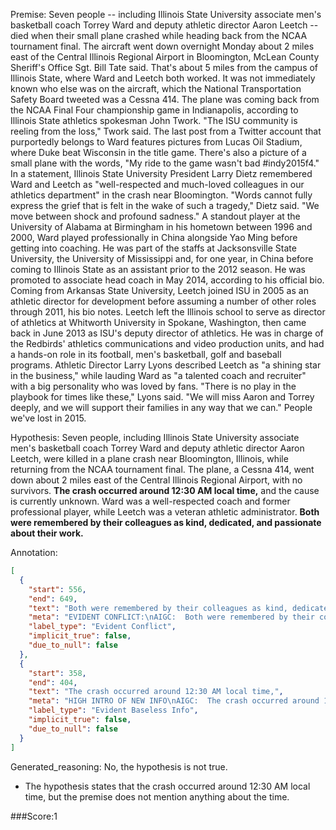 
Premise:
Seven people -- including Illinois State University associate men's basketball coach Torrey Ward and deputy athletic director Aaron Leetch -- died when their small plane crashed while heading back from the NCAA tournament final. The aircraft went down overnight Monday about 2 miles east of the Central Illinois Regional Airport in Bloomington, McLean County Sheriff's Office Sgt. Bill Tate said. That's about 5 miles from the campus of Illinois State, where Ward and Leetch both worked. It was not immediately known who else was on the aircraft, which the National Transportation Safety Board tweeted was a Cessna 414. The plane was coming back from the NCAA Final Four championship game in Indianapolis, according to Illinois State athletics spokesman John Twork. "The ISU community is reeling from the loss," Twork said. The last post from a Twitter account that purportedly belongs to Ward features pictures from Lucas Oil Stadium, where Duke beat Wisconsin in the title game. There's also a picture of a small plane with the words, "My ride to the game wasn't bad #indy2015f4." In a statement, Illinois State University President Larry Dietz remembered Ward and Leetch as "well-respected and much-loved colleagues in our athletics department" in the crash near Bloomington. "Words cannot fully express the grief that is felt in the wake of such a tragedy," Dietz said. "We move between shock and profound sadness." A standout player at the University of Alabama at Birmingham in his hometown between 1996 and 2000, Ward played professionally in China alongside Yao Ming before getting into coaching. He was part of the staffs at Jacksonsville State University, the University of Mississippi and, for one year, in China before coming to Illinois State as an assistant prior to the 2012 season. He was promoted to associate head coach in May 2014, according to his official bio. Coming from Arkansas State University, Leetch joined ISU in 2005 as an athletic director for development before assuming a number of other roles through 2011, his bio notes. Leetch left the Illinois school to serve as director of athletics at Whitworth University in Spokane, Washington, then came back in June 2013 as ISU's deputy director of athletics. He was in charge of the Redbirds' athletics communications and video production units, and had a hands-on role in its football, men's basketball, golf and baseball programs. Athletic Director Larry Lyons described Leetch as "a shining star in the business," while lauding Ward as "a talented coach and recruiter" with a big personality who was loved by fans. "There is no play in the playbook for times like these," Lyons said. "We will miss Aaron and Torrey deeply, and we will support their families in any way that we can." People we've lost in 2015.


Hypothesis:
Seven people, including Illinois State University associate men's basketball coach Torrey Ward and deputy athletic director Aaron Leetch, were killed in a plane crash near Bloomington, Illinois, while returning from the NCAA tournament final. The plane, a Cessna 414, went down about 2 miles east of the Central Illinois Regional Airport, with no survivors. **The crash occurred around 12:30 AM local time,** and the cause is currently unknown. Ward was a well-respected coach and former professional player, while Leetch was a veteran athletic administrator. **Both were remembered by their colleagues as kind, dedicated, and passionate about their work.**

Annotation:
```json
[
  {
    "start": 556,
    "end": 649,
    "text": "Both were remembered by their colleagues as kind, dedicated, and passionate about their work.",
    "meta": "EVIDENT CONFLICT:\nAIGC:  Both were remembered by their colleagues as kind, dedicated, and passionate about their work.\nOriginal: Athletic Director Larry Lyons described Leetch as \"a shining star in the business,\" while lauding Ward as \"a talented coach and recruiter\" with a big personality who was loved by fans. ",
    "label_type": "Evident Conflict",
    "implicit_true": false,
    "due_to_null": false
  },
  {
    "start": 358,
    "end": 404,
    "text": "The crash occurred around 12:30 AM local time,",
    "meta": "HIGH INTRO OF NEW INFO\nAIGC:  The crash occurred around 12:30 AM local time, \nOriginal: The specific time of crash is not stated in the source content.",
    "label_type": "Evident Baseless Info",
    "implicit_true": false,
    "due_to_null": false
  }
]
```

Generated_reasoning:
No, the hypothesis is not true. 
- The hypothesis states that the crash occurred around 12:30 AM local time, but the premise does not mention anything about the time.

###Score:1
